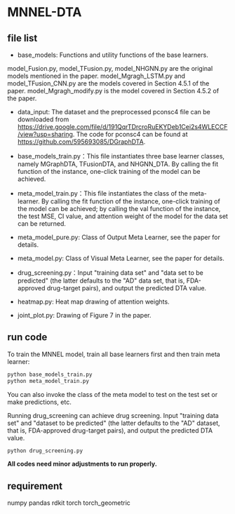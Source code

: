# MNNEL-DTA

## file list

- base_models: Functions and utility functions of the base learners.

model_Fusion.py, model_TFusion.py, model_NHGNN.py are the original models mentioned in the paper.
model_Mgragh_LSTM.py and model_TFusion_CNN.py are the models covered in Section 4.5.1 of the paper.
model_Mgragh_modify.py is the model covered in Section 4.5.2 of the paper.

- data_input: The dataset and the preprocessed pconsc4 file can be downloaded from https://drive.google.com/file/d/191QqrTDrcroRuEKYDeb1Cei2s4WLECCF/view?usp=sharing. The code for pconsc4 can be found at https://github.com/595693085/DGraphDTA.

- base_models_train.py：This file instantiates three base learner classes, namely MGraphDTA, TFusionDTA, and NHGNN_DTA. By calling the fit function of the instance, one-click training of the model can be achieved.

- meta_model_train.py：This file instantiates the class of the meta-learner. By calling the fit function of the instance, one-click training of the model can be achieved; by calling the val function of the instance, the test MSE, CI value, and attention weight of the model for the data set can be returned.

- meta_model_pure.py: Class of Output Meta Learner, see the paper for details.
- meta_model.py: Class of Visual Meta Learner, see the paper for details.

- drug_screening.py：Input "training data set" and "data set to be predicted" (the latter defaults to the "AD" data set, that is, FDA-approved drug-target pairs), and output the predicted DTA value.

- heatmap.py: Heat map drawing of attention weights.

- joint_plot.py: Drawing of Figure 7 in the paper.


## run code

To train the MNNEL model, train all base learners first and then train meta learner:

```cmd
python base_models_train.py
python meta_model_train.py
```

You can also invoke the class of the meta model to test on the test set or make predictions, etc.

Running drug_screening can achieve drug screening. Input "training data set" and "dataset to be predicted" (the latter defaults to the "AD" dataset, that is, FDA-approved drug-target pairs), and output the predicted DTA value.

```cmd
python drug_screening.py
```

**All codes need minor adjustments to run properly.**

## requirement


numpy
pandas
rdkit
torch
torch_geometric
